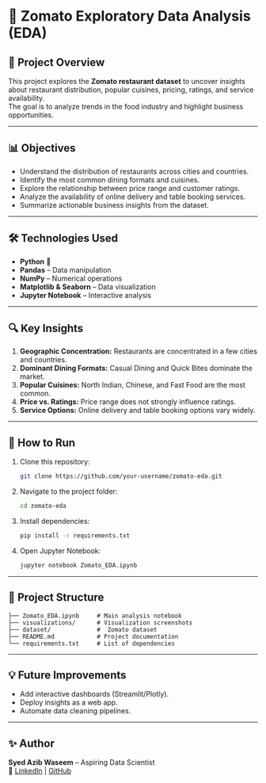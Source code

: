 # 🍴 Zomato Exploratory Data Analysis (EDA)

## 📌 Project Overview

This project explores the **Zomato restaurant dataset** to uncover insights about restaurant distribution, popular cuisines, pricing, ratings, and service availability.\
The goal is to analyze trends in the food industry and highlight business opportunities.

---

## 📊 Objectives

- Understand the distribution of restaurants across cities and countries.
- Identify the most common dining formats and cuisines.
- Explore the relationship between price range and customer ratings.
- Analyze the availability of online delivery and table booking services.
- Summarize actionable business insights from the dataset.

---

## 🛠️ Technologies Used

- **Python** 🐍
- **Pandas** – Data manipulation
- **NumPy** – Numerical operations
- **Matplotlib & Seaborn** – Data visualization
- **Jupyter Notebook** – Interactive analysis

---

## 🔍 Key Insights

1. **Geographic Concentration:** Restaurants are concentrated in a few cities and countries.
2. **Dominant Dining Formats:** Casual Dining and Quick Bites dominate the market.
3. **Popular Cuisines:** North Indian, Chinese, and Fast Food are the most common.
4. **Price vs. Ratings:** Price range does not strongly influence ratings.
5. **Service Options:** Online delivery and table booking options vary widely.

---
## 🚀 How to Run

1. Clone this repository:
   ```bash
   git clone https://github.com/your-username/zomato-eda.git
   ```
2. Navigate to the project folder:
   ```bash
   cd zomato-eda
   ```
3. Install dependencies:
   ```bash
   pip install -r requirements.txt
   ```
4. Open Jupyter Notebook:
   ```bash
   jupyter notebook Zomato_EDA.ipynb
   ```

---

## 📂 Project Structure

```
├── Zomato_EDA.ipynb     # Main analysis notebook
├── visualizations/      # Visualization screenshots
├── dataset/             #  Zomato dataset
├── README.md            # Project documentation
└── requirements.txt     # List of dependencies
```

---

## 💡 Future Improvements

- Add interactive dashboards (Streamlit/Plotly).
- Deploy insights as a web app.
- Automate data cleaning pipelines.

---

## ✨ Author

**Syed Azib Waseem** – Aspiring Data Scientist\
🔗 [LinkedIn](https://www.linkedin.com) | [GitHub](https://github.com/your-username)

